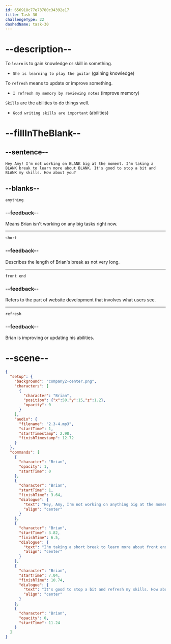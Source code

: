 ```yaml
---
id: 656918c77e73780c34392e17
title: Task 30
challengeType: 22
dashedName: task-30
---
```


<!-- (Audio) Brian: Hey Amy! I'm not working on anything big at the moment. I'm taking a short break to learn more about the front end. It's good to stop a bit and refresh my skills. How about you?
-->

# --description--

To `learn` is to gain knowledge or skill in something.

- `She is learning to play the guitar` (gaining knowledge)

To `refresh` means to update or improve something.

- `I refresh my memory by reviewing notes` (improve memory)

`Skills` are the abilities to do things well.

- `Good writing skills are important` (abilities)

# --fillInTheBlank--

## --sentence--

`Hey Amy! I'm not working on BLANK big at the moment. I'm taking a BLANK break to learn more about BLANK. It's good to stop a bit and BLANK my skills. How about you?`

## --blanks--

`anything`

### --feedback--

Means Brian isn't working on any big tasks right now.

---

`short`

### --feedback--

Describes the length of Brian's break as not very long.

---

`front end`

### --feedback--

Refers to the part of website development that involves what users see.

---

`refresh`

### --feedback--

Brian is improving or updating his abilities.

# --scene--

```json
{
  "setup": {
    "background": "company2-center.png",
    "characters": [
      {
        "character": "Brian",
        "position": {"x":50,"y":15,"z":1.2},
        "opacity": 0
      }
    ],
    "audio": {
      "filename": "2.3-4.mp3",
      "startTime": 1,
      "startTimestamp": 2.98,
      "finishTimestamp": 12.72
    }
  },
  "commands": [
    {
      "character": "Brian",
      "opacity": 1,
      "startTime": 0
    },
    {
      "character": "Brian",
      "startTime": 1,
      "finishTime": 3.64,
      "dialogue": {
        "text": "Hey, Amy, I'm not working on anything big at the moment.",
        "align": "center"
      }
    },
    {
      "character": "Brian",
      "startTime": 3.82,
      "finishTime": 6.5,
      "dialogue": {
        "text": "I'm taking a short break to learn more about front end.",
        "align": "center"
      }
    },
    {
      "character": "Brian",
      "startTime": 7.04,
      "finishTime": 10.74,
      "dialogue": {
        "text": "It's good to stop a bit and refresh my skills. How about you?",
        "align": "center"
      }
    },
    {
      "character": "Brian",
      "opacity": 0,
      "startTime": 11.24
    }
  ]
}
```
